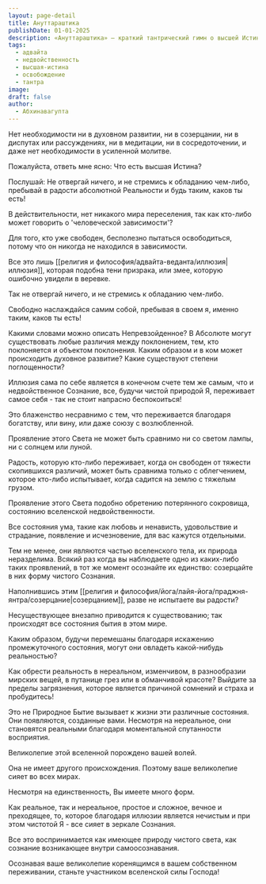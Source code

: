 ```yaml
---
layout: page-detail
title: Ануттараштика
publishDate: 01-01-2025
description: «Ануттараштика» — краткий тантрический гимн о высшей Истине, где отрицается необходимость духовных практик, размышлений и даже стремлений к освобождению. Всё уже есть, всё — иллюзия, а истинная свобода достигается принятием себя и мира такими, каковы они есть. Абсолют недвойственен, любые различия и усилия — лишь игра ума. Блаженство — в естественном пребывании в своей истинной природе
tags:
  - адвайта
  - недвойственность
  - высшая-истина
  - освобождение
  - тантра
image: 
draft: false
author:
  - Абхинавагупта
---
```

Нет необходимости ни в духовном развитии, ни в созерцании, ни в диспутах или рассуждениях, ни в медитации, ни в сосредоточении, и даже нет необходимости в усиленной молитве.

Пожалуйста, ответь мне ясно: Что есть высшая Истина?

 Послушай: Не отвергай ничего, и не стремись к обладанию чем-либо, пребывай в радости абсолютной Реальности и будь таким, каков ты есть!

 В действительности, нет никакого мира переселения, так как кто-либо может говорить о 'человеческой зависимости'?

 Для того, кто уже свободен, бесполезно пытаться освободиться, потому что он никогда не находился в зависимости.

 Все это лишь [[религия и философия/адвайта-веданта/иллюзия|иллюзия]], которая подобна тени призрака, или змее, которую ошибочно увидели в веревке.

 Так не отвергай ничего, и не стремись к обладанию чем-либо.

 Свободно наслаждайся самим собой, пребывая в своем я, именно таким, каков ты есть!

 Какими словами можно описать Непревзойденное? В Абсолюте могут существовать любые различия между поклонением, тем, кто поклоняется и объектом поклонения. Каким образом и в ком может происходить духовное развитие? Какие существуют степени поглощенности?

 Иллюзия сама по себе является в конечном счете тем же самым, что и недвойственное Сознание, все, будучи чистой природой Я, переживает самое себя - так не стоит напрасно беспокоиться!

 Это блаженство несравнимо с тем, что переживается благодаря богатству, или вину, или даже союзу с возлюбленной.

 Проявление этого Света не может быть сравнимо ни со светом лампы, ни с солнцем или луной.

 Радость, которую кто-либо переживает, когда он свободен от тяжести скопившихся различий, может быть сравнима только с облегчением, которое кто-либо испытывает, когда садится на землю с тяжелым грузом.

 Проявление этого Света подобно обретению потерянного сокровища, состоянию вселенской недвойственности.

 Все состояния ума, такие как любовь и ненависть, удовольствие и страдание, появление и исчезновение, для вас кажутся отдельными.

 Тем не менее, они являются частью вселенского тела, их природа неразделима. Всякий раз когда вы наблюдаете одно из каких-либо таких проявлений, в тот же момент осознайте их единство: созерцайте в них форму чистого Сознания.

 Наполнившись этим [[религия и философия/йога/лайя-йога/праджня-янтра/созерцание|созерцанием]], разве не испытаете вы радости?

 Несуществующее внезапно приводится к существованию; так происходят все состояния бытия в этом мире.

 Каким образом, будучи перемешаны благодаря искажению промежуточного состояния, могут они овладеть какой-нибудь реальностью?

 Как обрести реальность в нереальном, изменчивом, в разнообразии мирских вещей, в путанице грез или в обманчивой красоте? Выйдите за пределы загрязнения, которое является причиной сомнений и страха и пробудитесь!

 Это не Природное Бытие вызывает к жизни эти различные состояния. Они появляются, созданные вами. Несмотря на нереальное, они становятся реальными благодаря моментальной спутанности восприятия.

 Великолепие этой вселенной порождено вашей волей.

 Она не имеет другого происхождения. Поэтому ваше великолепие сияет во всех мирах.

 Несмотря на единственность, Вы имеете много форм.

 Как реальное, так и нереальное, простое и сложное, вечное и преходящее, то, которое благодаря иллюзии является нечистым и при этом чистотой Я - все сияет в зеркале Сознания.

 Все это воспринимается как имеющее природу чистого света, как сознание возникающее внутри самоосознавания.

 Осознавая ваше великолепие коренящимся в вашем собственном переживании, станьте участником вселенской силы Господа!
